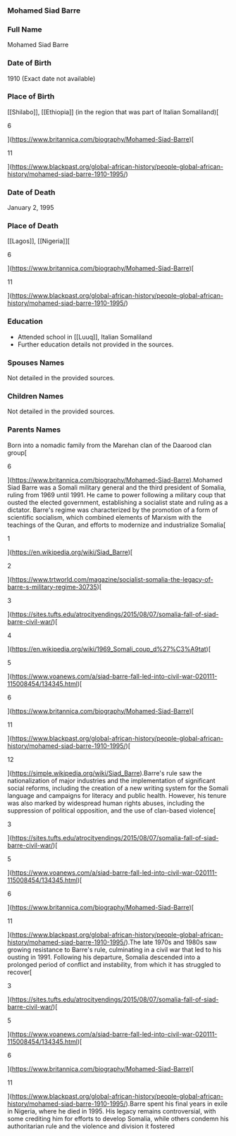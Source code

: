 ### Mohamed Siad Barre

### Full Name

Mohamed Siad Barre

### Date of Birth

1910 (Exact date not available)

### Place of Birth

[[Shilabo]], [[Ethiopia]] (in the region that was part of Italian Somaliland)[

6



](https://www.britannica.com/biography/Mohamed-Siad-Barre)[

11



](https://www.blackpast.org/global-african-history/people-global-african-history/mohamed-siad-barre-1910-1995/)

### Date of Death

January 2, 1995

### Place of Death

[[Lagos]], [[Nigeria]][

6



](https://www.britannica.com/biography/Mohamed-Siad-Barre)[

11



](https://www.blackpast.org/global-african-history/people-global-african-history/mohamed-siad-barre-1910-1995/)

### Education

- Attended school in [[Luuq]], Italian Somaliland
- Further education details not provided in the sources.

### Spouses Names

Not detailed in the provided sources.

### Children Names

Not detailed in the provided sources.

### Parents Names

Born into a nomadic family from the Marehan clan of the Daarood clan group[

6



](https://www.britannica.com/biography/Mohamed-Siad-Barre).Mohamed Siad Barre was a Somali military general and the third president of Somalia, ruling from 1969 until 1991. He came to power following a military coup that ousted the elected government, establishing a socialist state and ruling as a dictator. Barre's regime was characterized by the promotion of a form of scientific socialism, which combined elements of Marxism with the teachings of the Quran, and efforts to modernize and industrialize Somalia[

1



](https://en.wikipedia.org/wiki/Siad_Barre)[

2



](https://www.trtworld.com/magazine/socialist-somalia-the-legacy-of-barre-s-military-regime-30735)[

3



](https://sites.tufts.edu/atrocityendings/2015/08/07/somalia-fall-of-siad-barre-civil-war/)[

4



](https://en.wikipedia.org/wiki/1969_Somali_coup_d%27%C3%A9tat)[

5



](https://www.voanews.com/a/siad-barre-fall-led-into-civil-war-020111-115008454/134345.html)[

6



](https://www.britannica.com/biography/Mohamed-Siad-Barre)[

11



](https://www.blackpast.org/global-african-history/people-global-african-history/mohamed-siad-barre-1910-1995/)[

12



](https://simple.wikipedia.org/wiki/Siad_Barre).Barre's rule saw the nationalization of major industries and the implementation of significant social reforms, including the creation of a new writing system for the Somali language and campaigns for literacy and public health. However, his tenure was also marked by widespread human rights abuses, including the suppression of political opposition, and the use of clan-based violence[

3



](https://sites.tufts.edu/atrocityendings/2015/08/07/somalia-fall-of-siad-barre-civil-war/)[

5



](https://www.voanews.com/a/siad-barre-fall-led-into-civil-war-020111-115008454/134345.html)[

6



](https://www.britannica.com/biography/Mohamed-Siad-Barre)[

11



](https://www.blackpast.org/global-african-history/people-global-african-history/mohamed-siad-barre-1910-1995/).The late 1970s and 1980s saw growing resistance to Barre's rule, culminating in a civil war that led to his ousting in 1991. Following his departure, Somalia descended into a prolonged period of conflict and instability, from which it has struggled to recover[

3



](https://sites.tufts.edu/atrocityendings/2015/08/07/somalia-fall-of-siad-barre-civil-war/)[

5



](https://www.voanews.com/a/siad-barre-fall-led-into-civil-war-020111-115008454/134345.html)[

6



](https://www.britannica.com/biography/Mohamed-Siad-Barre)[

11



](https://www.blackpast.org/global-african-history/people-global-african-history/mohamed-siad-barre-1910-1995/).Barre spent his final years in exile in Nigeria, where he died in 1995. His legacy remains controversial, with some crediting him for efforts to develop Somalia, while others condemn his authoritarian rule and the violence and division it fostered